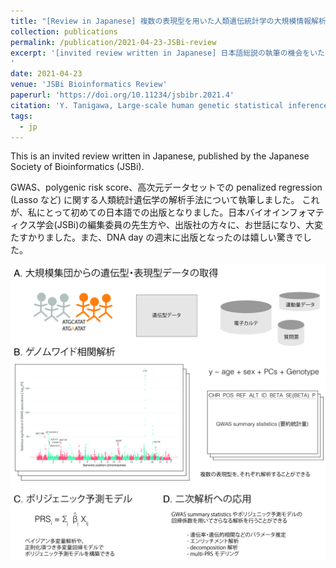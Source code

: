 ```yaml
---
title: "[Review in Japanese] 複数の表現型を用いた人類遺伝統計学の大規模情報解析 (Large-scale human genetic statistical inference with multiple phenotypes)"
collection: publications
permalink: /publication/2021-04-23-JSBi-review
excerpt: '[invited review written in Japanese] 日本語総説の執筆の機会をいただき、GWAS、polygenic risk score、高次元データセットでの penalized regression (Lasso など) に関する人類統計遺伝学の解析手法について、執筆しました。
'
date: 2021-04-23
venue: 'JSBi Bioinformatics Review'
paperurl: 'https://doi.org/10.11234/jsbibr.2021.4'
citation: 'Y. Tanigawa, Large-scale human genetic statistical inference with multiple phenotypes. JSBi Bioinformatics Review, 1(2), 47-59 (2021).'
tags:
  - jp
---
```


This is an invited review written in Japanese, published by the Japanese Society of Bioinformatics (JSBi).

GWAS、polygenic risk score、高次元データセットでの penalized regression (Lasso など) に関する人類統計遺伝学の解析手法について執筆しました。
これが、私にとって初めての日本語での出版となりました。日本バイオインフォマティクス学会(JSBi)の編集委員の先生方や、出版社の方々に、お世話になり、大変たすかりました。また、DNA day の週末に出版となったのは嬉しい驚きでした。

![Figure 3](/files/2021/JSBi-review-Fig3.jpg)
